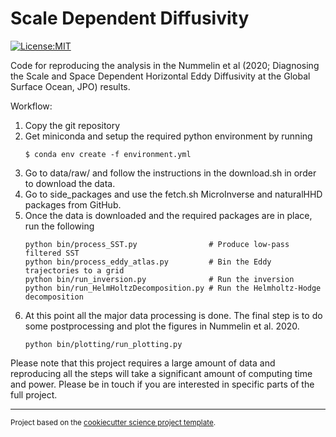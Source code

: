 Scale Dependent Diffusivity
==============================
[![License:MIT](https://img.shields.io/badge/License-MIT-lightgray.svg?style=flt-square)](https://opensource.org/licenses/MIT)

Code for reproducing the analysis in the Nummelin et al (2020; Diagnosing the Scale and Space Dependent Horizontal Eddy Diffusivity at the Global Surface Ocean, JPO) results.

Workflow:

1) Copy the git repository
2) Get miniconda and setup the required python environment by running
   ```
   $ conda env create -f environment.yml
   ```
3) Go to data/raw/ and follow the instructions in the download.sh in order to download the data.
4) Go to side_packages and use the fetch.sh MicroInverse and naturalHHD packages from GitHub.
5) Once the data is downloaded and the required packages are in place, run the following
   ```
   python bin/process_SST.py                # Produce low-pass filtered SST
   python bin/process_eddy_atlas.py         # Bin the Eddy trajectories to a grid
   python bin/run_inversion.py              # Run the inversion
   python bin/run_HelmHoltzDecomposition.py # Run the Helmholtz-Hodge decomposition
   ```
6) At this point all the major data processing is done.
   The final step is to do some postprocessing and plot the figures in Nummelin et al. 2020.
   ```
   python bin/plotting/run_plotting.py
   ```

Please note that this project requires a large amount of data and reproducing all the steps will take a significant amount of computing time and power. Please be in touch if you are interested in specific parts of the full project.

--------

<p><small>Project based on the <a target="_blank" href="https://github.com/jbusecke/cookiecutter-science-project">cookiecutter science project template</a>.</small></p>
